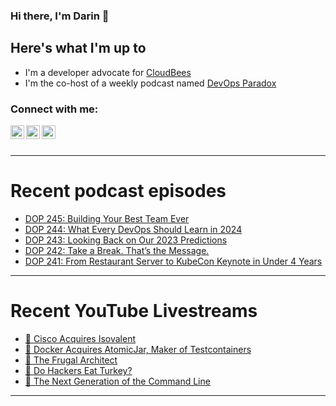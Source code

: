 ### Hi there, I'm Darin 👋

## Here's what I'm up to
- I'm a developer advocate for [CloudBees][cloudbees-website]
- I'm the co-host of a weekly podcast named [DevOps Paradox][dop-website]

### Connect with me:

[<img align="left" alt="darinpope | Twitter" width="22px" src="https://cdn.jsdelivr.net/npm/simple-icons@v3/icons/twitter.svg" />][twitter]
[<img align="left" alt="darinpope | LinkedIn" width="22px" src="https://cdn.jsdelivr.net/npm/simple-icons@v3/icons/linkedin.svg" />][linkedin]
[<img align="left" alt="darinpope | Instagram" width="22px" src="https://cdn.jsdelivr.net/npm/simple-icons@v3/icons/instagram.svg" />][instagram]

<br />
<br />

---

# Recent podcast episodes
<!-- BLOG-POST-LIST:START -->
- [DOP 245: Building Your Best Team Ever](https://www.devopsparadox.com/episodes/building-your-best-team-ever-245/)
- [DOP 244: What Every DevOps Should Learn in 2024](https://www.devopsparadox.com/episodes/what-every-devops-should-learn-in-2024-244/)
- [DOP 243: Looking Back on Our 2023 Predictions](https://www.devopsparadox.com/episodes/looking-back-on-our-2023-predictions-243/)
- [DOP 242: Take a Break. That’s the Message.](https://www.devopsparadox.com/episodes/take-a-break-thats-the-message-242/)
- [DOP 241: From Restaurant Server to KubeCon Keynote in Under 4 Years](https://www.devopsparadox.com/episodes/from-restaurant-server-to-kubecon-keynote-in-under-4-years-241/)
<!-- BLOG-POST-LIST:END -->

---

# Recent YouTube Livestreams
<!-- YOUTUBE:START -->
- [🔴 Cisco Acquires Isovalent](https://www.youtube.com/watch?v=YBcxnAJqAaA)
- [🔴 Docker Acquires AtomicJar, Maker of Testcontainers](https://www.youtube.com/watch?v=16yd7YdGSL4)
- [🔴 The Frugal Architect](https://www.youtube.com/watch?v=hBbA8e4QSkI)
- [🔴 Do Hackers Eat Turkey?](https://www.youtube.com/watch?v=wmZZQENlS88)
- [🔴 The Next Generation of the Command Line](https://www.youtube.com/watch?v=84-k1sD5uxo)
<!-- YOUTUBE:END -->

---


[website]: https://www.darinpope.com/
[twitter]: https://twitter.com/darinpope
[youtube]: https://youtube.com/darinpope
[instagram]: https://instagram.com/darinpope
[linkedin]: https://linkedin.com/in/darinpope
[cloudbees-website]: https://www.cloudbees.com/
[dop-website]: https://www.devopsparadox.com/

<!--
**darinpope/darinpope** is a ✨ _special_ ✨ repository because its `README.md` (this file) appears on your GitHub profile.

Here are some ideas to get you started:

- 🔭 I’m currently working on ...
- 🌱 I’m currently learning ...
- 👯 I’m looking to collaborate on ...
- 🤔 I’m looking for help with ...
- 💬 Ask me about ...
- 📫 How to reach me: ...
- 😄 Pronouns: ...
- ⚡ Fun fact: ...
-->
